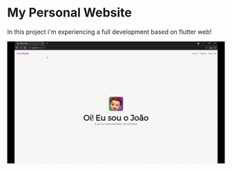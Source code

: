 # My Personal Website

In this project i'm experiencing a full development based on flutter web!

![gif](https://github.com/JoaoReisA/My-Personal-Website/blob/main/assets/images/personal-site.gif)
